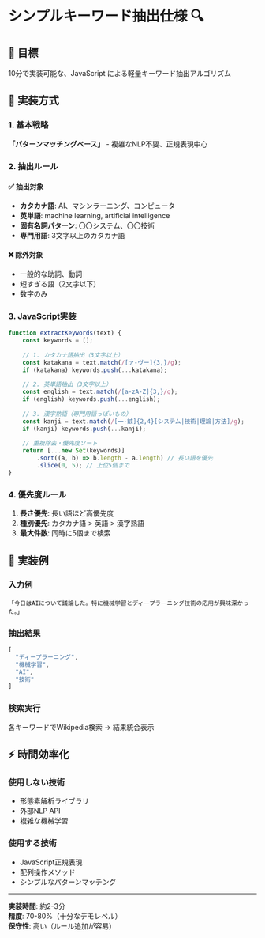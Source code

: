 # シンプルキーワード抽出仕様 🔍

## 🎯 目標
10分で実装可能な、JavaScript による軽量キーワード抽出アルゴリズム

## 🔧 実装方式

### 1. 基本戦略
**「パターンマッチングベース」** - 複雑なNLP不要、正規表現中心

### 2. 抽出ルール

#### ✅ 抽出対象
- **カタカナ語**: AI、マシンラーニング、コンピュータ
- **英単語**: machine learning, artificial intelligence  
- **固有名詞パターン**: 〇〇システム、〇〇技術
- **専門用語**: 3文字以上のカタカナ語

#### ❌ 除外対象
- 一般的な助詞、動詞
- 短すぎる語（2文字以下）
- 数字のみ

### 3. JavaScript実装

```javascript
function extractKeywords(text) {
    const keywords = [];
    
    // 1. カタカナ語抽出（3文字以上）
    const katakana = text.match(/[ァ-ヴー]{3,}/g);
    if (katakana) keywords.push(...katakana);
    
    // 2. 英単語抽出（3文字以上）
    const english = text.match(/[a-zA-Z]{3,}/g);
    if (english) keywords.push(...english);
    
    // 3. 漢字熟語（専門用語っぽいもの）
    const kanji = text.match(/[一-龯]{2,4}[システム|技術|理論|方法]/g);
    if (kanji) keywords.push(...kanji);
    
    // 重複除去・優先度ソート
    return [...new Set(keywords)]
        .sort((a, b) => b.length - a.length) // 長い語を優先
        .slice(0, 5); // 上位5個まで
}
```

### 4. 優先度ルール
1. **長さ優先**: 長い語ほど高優先度
2. **種別優先**: カタカナ語 > 英語 > 漢字熟語
3. **最大件数**: 同時に5個まで検索

## 🚀 実装例

### 入力例
```
「今日はAIについて議論した。特に機械学習とディープラーニング技術の応用が興味深かった。」
```

### 抽出結果
```javascript
[
  "ディープラーニング",
  "機械学習", 
  "AI",
  "技術"
]
```

### 検索実行
各キーワードでWikipedia検索 → 結果統合表示

## ⚡ 時間効率化

### 使用しない技術
- 形態素解析ライブラリ
- 外部NLP API
- 複雑な機械学習

### 使用する技術
- JavaScript正規表現
- 配列操作メソッド
- シンプルなパターンマッチング

---

**実装時間**: 約2-3分  
**精度**: 70-80%（十分なデモレベル）  
**保守性**: 高い（ルール追加が容易） 